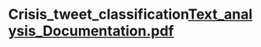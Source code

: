 # Crisis_tweet_classification[Text_analysis_Documentation.pdf](https://github.com/user-attachments/files/20391376/Text_analysis_Documentation.pdf)
